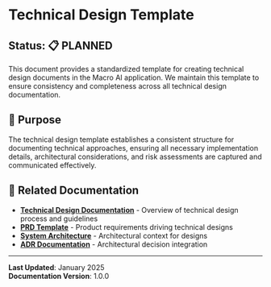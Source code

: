 # Technical Design Template

## Status: 📋 PLANNED

This document provides a standardized template for creating technical design documents in the Macro AI application. We
maintain this template to ensure consistency and completeness across all technical design documentation.

## 🎯 Purpose

The technical design template establishes a consistent structure for documenting technical approaches, ensuring all
necessary implementation details, architectural considerations, and risk assessments are captured and communicated
effectively.

## 🔗 Related Documentation

- **[Technical Design Documentation](./README.md)** - Overview of technical design process and guidelines
- **[PRD Template](../prds/template.md)** - Product requirements driving technical designs
- **[System Architecture](../../../architecture/system-architecture.md)** - Architectural context for designs
- **[ADR Documentation](../../../adr/README.md)** - Architectural decision integration

---

**Last Updated**: January 2025  
**Documentation Version**: 1.0.0
